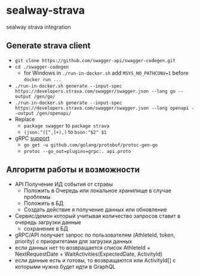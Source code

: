 # sealway-strava
sealway strava integration


## Generate strava client

- ```git clone https://github.com/swagger-api/swagger-codegen.git```
- ```cd ./swagger-codegen```
  - for Windows in `./run-in-docker.sh` add `MSYS_NO_PATHCONV=1` before `docker run ...`
- ```./run-in-docker.sh generate --input-spec https://developers.strava.com/swagger/swagger.json --lang go --output /gen/go/```
- ```./run-in-docker.sh generate --input-spec https://developers.strava.com/swagger/swagger.json --lang openapi --output /gen/openapi/```
- Replace
    - ```package swagger``` to ```package strava```
    - ```(json:"([^,]+),)``` to ```bson:"$2" $1```
- gRPC [support](https://ednsquare.com/story/build-simple-api-with-grpc-protobuf-and-golang------kuxI0H)
    - ```go get -u github.com/golang/protobuf/protoc-gen-go```
    - ```protoc --go_out=plugins=grpc:. api.proto```
  
## Алгоритм работы и возможности

- API Получение ИД события от стравы
  - Положить в Очередь или локальное хранилище в случае проблемы
  - Положить в БД
  - Создать действие я получение данных или обновление
- Сервис/демон который учитывая количество запросов ставит в очередь загрузки данные
  - сохранение в БД
- gRPC/API получает запрос по пользователям (AthleteId, token, priority) с приоритетами для загрузки данных
- если данных нет то возвращается список AthleteId + NextRequestDate + WaitActivities(ExpectedDate, ActivityId)
- если данные есть и готовы, то возвращаются или ActivityId[] c которыми нужно будет идти в GraphQL
